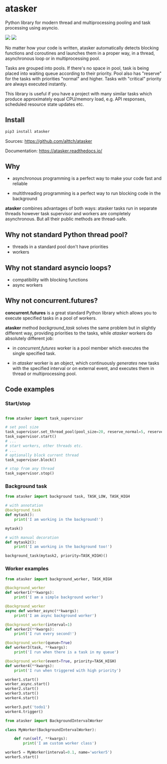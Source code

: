 # atasker
Python library for modern thread and multiprocessing pooling and task
processing using asyncio.

<img src="https://img.shields.io/badge/license-Apache%202-blue.svg" />
<img src="https://img.shields.io/badge/python-3.5%20%7C%203.6%20%7C%203.7-blue.svg" />

No matter how your code is written, atasker automatically detects blocking
functions and coroutines and launches them in a proper way, in a thread,
asynchronous loop or in multiprocessing pool.

Tasks are grouped into pools. If there's no space in pool, task is being placed
into waiting queue according to their priority. Pool also has "reserve" for the
tasks with priorities "normal" and higher. Tasks with "critical" priority are
always executed instantly.

This library is useful if you have a project with many similar tasks which
produce approximately equal CPU/memory load, e.g. API responses, scheduled
resource state updates etc.

## Install

```bash
pip3 install atasker
```

Sources: https://github.com/alttch/atasker

Documentation: https://atasker.readthedocs.io/

## Why

* asynchronous programming is a perfect way to make your code fast and reliable

* multithreading programming is a perfect way to run blocking code in the
  background

**atasker** combines advantages of both ways: atasker tasks run in separate
threads however task supervisor and workers are completely asynchronous. But
all their public methods are thread-safe.

## Why not standard Python thread pool?

* threads in a standard pool don't have priorities
* workers

## Why not standard asyncio loops?

* compatibility with blocking functions
* async workers

## Why not concurrent.futures?

**concurrent.futures** is a great standard Python library which allows you to
execute specified tasks in a pool of workers.

**atasker** method *background_task* solves the same problem but in slightly
different way, providing priorities to the tasks, while *atasker* workers do
absolutely different job:

* in *concurrent.futures* worker is a pool member which executes the single
  specified task.

* in *atasker* worker is an object, which continuously *generates* new tasks
  with the specified interval or on external event, and executes them in thread
  or multiprocessing pool.

## Code examples

### Start/stop

```python

from atasker import task_supervisor

# set pool size
task_supervisor.set_thread_pool(pool_size=20, reserve_normal=5, reserve_high=5)
task_supervisor.start()
# ...
# start workers, other threads etc.
# ...
# optionally block current thread
task_supervisor.block()

# stop from any thread
task_supervisor.stop()
```

### Background task

```python
from atasker import background task, TASK_LOW, TASK_HIGH

# with annotation
@background_task
def mytask():
    print('I am working in the background!')

mytask()

# with manual decoration
def mytask2():
    print('I am working in the background too!')

background_task(mytask2, priority=TASK_HIGH)()
```

### Worker examples

```python
from atasker import background_worker, TASK_HIGH

@background_worker
def worker1(**kwargs):
    print('I am a simple background worker')

@background_worker
async def worker_async(**kwargs):
    print('I am async background worker')

@background_worker(interval=1)
def worker2(**kwargs):
    print('I run every second!')

@background_worker(queue=True)
def worker3(task, **kwargs):
    print('I run when there is a task in my queue')

@background_worker(event=True, priority=TASK_HIGH)
def worker4(**kwargs):
    print('I run when triggered with high priority')

worker1.start()
worker_async.start()
worker2.start()
worker3.start()
worker4.start()

worker3.put('todo1')
worker4.trigger()

from atasker import BackgroundIntervalWorker

class MyWorker(BackgroundIntervalWorker):

    def run(self, **kwargs):
        print('I am custom worker class')

worker5 = MyWorker(interval=0.1, name='worker5')
worker5.start()
```
